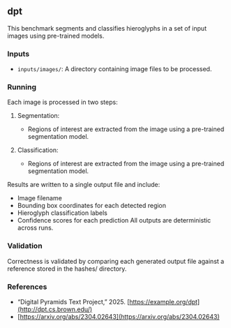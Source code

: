 ## dpt

This benchmark segments and classifies hieroglyphs in a set of input images using pre-trained models.

### Inputs

- `inputs/images/`: A directory containing image files to be processed.

### Running

Each image is processed in two steps:

1. Segmentation:
   -  Regions of interest are extracted from the image using a pre-trained segmentation model.
  
2. Classification:
   -  Regions of interest are extracted from the image using a pre-trained segmentation model.

Results are written to a single output file and include:
- Image filename
- Bounding box coordinates for each detected region
- Hieroglyph classification labels
- Confidence scores for each prediction
All outputs are deterministic across runs.

### Validation
Correctness is validated by comparing each generated output file against a reference stored in the hashes/ directory.

### References
- “Digital Pyramids Text Project,” 2025. [https://example.org/dpt](http://dpt.cs.brown.edu/)
- [https://arxiv.org/abs/2304.02643](https://arxiv.org/abs/2304.02643)
